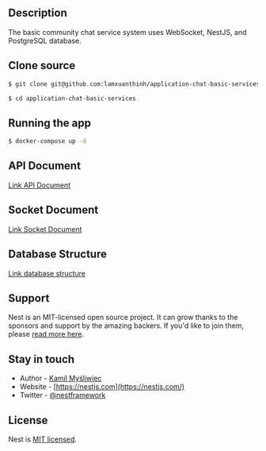 ## Description

The basic community chat service system uses WebSocket, NestJS, and PostgreSQL database.

## Clone source

```bash
$ git clone git@github.com:lamxuanthinh/application-chat-basic-services.git
```

```bash
$ cd application-chat-basic-services
```

## Running the app

```bash
$ docker-compose up -d
```

## API Document

[Link API Document](http://localhost:8080/api-docs)

## Socket Document

[Link Socket Document](socket-document.md)

## Database Structure

[Link database structure](https://drawsql.app/teams/dgu-1/diagrams/application-chat-with-microservices)

## Support

Nest is an MIT-licensed open source project. It can grow thanks to the sponsors and support by the amazing backers. If you'd like to join them, please [read more here](https://docs.nestjs.com/support).

## Stay in touch

-   Author - [Kamil Myśliwiec](https://kamilmysliwiec.com)
-   Website - [https://nestjs.com](https://nestjs.com/)
-   Twitter - [@nestframework](https://twitter.com/nestframework)

## License

Nest is [MIT licensed](LICENSE).

